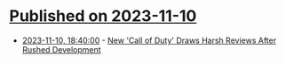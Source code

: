 # [Published on 2023-11-10](index.md)

* [2023-11-10, 18:40:00](https://games.slashdot.org/story/23/11/10/1641239/new-call-of-duty-draws-harsh-reviews-after-rushed-development?utm_source=rss1.0mainlinkanon&utm_medium=feed) - [New 'Call of Duty' Draws Harsh Reviews After Rushed Development](https://games.slashdot.org/story/23/11/10/1641239/new-call-of-duty-draws-harsh-reviews-after-rushed-development?utm_source=rss1.0mainlinkanon&utm_medium=feed)
